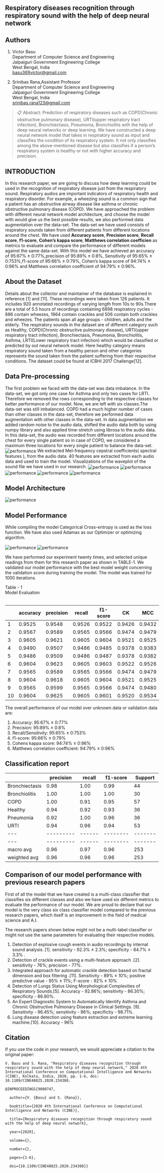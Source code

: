 ## Respiratory diseases recognition through respiratory sound with the help of deep neural network

## Authors
1. Victor Basu<br>
Department of Computer Science and Engineering<br>
Jalpaiguri Government Engineering College<br>
West Bengal, India<br>
basu369victor@gmail.com<br>

2. Srinibas Rana,Assistant Professor<br>
Department of Computer Science and Engineering<br>
Jalpaiguri Government Engineering College<br>
West Bengal, India<br>
srinibas.rana123@gmail.com<br>


>📋  Abstract:
Prediction of respiratory diseases such as COPD(Chronic obstructive pulmonary disease), URTI(upper respiratory tract infection), Bronchiectasis, Pneumonia, Bronchiolitis with the help of deep neural networks or deep learning. We have constructed a deep neural network model that takes in respiratory sound as input and classifies the condition of its respiratory system. It not only classifies among the above-mentioned disease but also classifies if a person’s respiratory system is healthy or not with higher accuracy and precision.

## INTRODUCTION

In this research paper, we are going to discuss how deep learning could be used in the recognition of respiratory disease just from the respiratory sound. Respiratory audios are important indicators of respiratory health and respiratory disorder. For example, a wheezing sound is a common sign that a patient has an obstructive airway disease like asthma or chronic obstructive pulmonary disease (COPD). We have approached the problem with different neural network model architecture, and choose the model with would give us the best possible results, we also performed data augmentation over the data-set. The data-set we have used consists of respiratory sounds taken from different patients from different locations around the chest. We have used **Accuracy score**, **Precision score**, **Recall score**, **f1-score**, **Cohen’s kappa score**, **Matthews correlation coefficien** as metrics to evaluate and compare the performance of different models against the same data-set. With this model we have achieved an accuracy of 95:67% ± 0:77%,precision of 95:89% ± 0:8%, Sensitivity of 95:65% ± 0:753%,f1-score of 95:66% ± 0:79%, Cohen’s kappa score of 94:74% ± 0:96% and Matthews correlation coefficient of 94:79% ± 0:96%.

## About the Dataset

Details about the collector and maintainer of the database is explained in reference [1] and [11]. These recordings were taken from 126 patients. It includes 920 annotated recordings of varying length from 10s to 90s.There are a total of 5.5 hours of recordings containing 6898 respiratory cycles - 886 contain wheezes, 1864 contain crackles and 506 contain both crackles and wheezes. The patients span all age groups - children, adults and the elderly. The respiratory sounds in the dataset are of different category such as Healthy, COPD(Chronic
obstructive pulmonary disease), URTI(upper respiratory tract infection), Bronchiectasis, Pneumonia, Bronchiolitis, Asthma, LRTI(Lower respiratory tract infection) which would be classified or predicted by out neural network model. Here healthy category means respiratory sound taken from a healthy person and other categories represents the sound taken from the patient suffering from their respective conditions. The dataset could be found at ICBHI 2017 Challenge[12].

## Data Pre-processing

The first problem we faced with the data-set was data imbalance. In the data-set, we got only one case for Asthma and only two cases for LRTI. Therefore we removed the rows corresponding to the respective classes for better performance of our model. Now, we are left with six classes.The data-set was still imbalanced. COPD had a much higher number of cases than other classes in the data-set, therefore we performed
data augmentation with other classes in the data-set. In data augmentation we added random noise to the audio
data, shifted the audio data both by using numpy library and also applied time-stretch using librosa to the audio data. In this data-set, the audio was recorded from different locations around the chest for every single patient so in case of COPD, we considered a maximum three locations for every single patient to balance the data-set.
<br>
<img align="center" alt="performance" src="./Images/count.png" />
We extracted Mel-frequency cepstral coefficients( spectral features ), from the audio data. 40 features are extracted from each audio data and used to train the model. Visualizations of the waveplot of the sound file we have used in our research.
<img align="center" alt="performance" src="./Images/healthy.png" />
<img align="center" alt="performance" src="./Images/Bronchiectasis.png" />
<img align="center" alt="performance" src="./Images/Bronchiolitis.png" />
<img align="center" alt="performance" src="./Images/copd.png" />
<img align="center" alt="performance" src="./Images/pneumonia.png" />
## Model Architecture

<img align="center" alt="performance" src="./Images/model_4_2.png" />

## Model Performance
While compiling the model Categorical Cross-entropy is
used as the loss function. We have also used Adamax as our
Optimizer or optimizing algorithm.<br>

<img align="center" alt="performance" src="./Images/acc_2.png" />
<img align="center" alt="performance" src="./Images/loss2.png" /><br>

We have performed our experiment twenty times, and selected unique readings from them for this research paper as shown in TABLE-1. We validated our model performance with the best model weight concerning
the validation score during training the model. The model was trained for 1000 iterations.

 Table - 1 <br>
 Model Evaluation <br><br>

|    | accuracy | precision | recall | f1-score | CK | MCC |
| ---| -------- | --------- | ------ | -------- | -- | --- |
|1 | 0.9525 | 0.9548 | 0.9526 | 0.9522 | 0.9426 | 0.9432 |
|2 | 0.9567 | 0.9589 | 0.9565 | 0.9566 | 0.9474 | 0.9479 |
|3 | 0.9605 | 0.9621 | 0.9605 | 0.9604 | 0.9521 | 0.9525 |s
|4 | 0.9490 | 0.9507 | 0.9486 | 0.9485 | 0.9378 | 0.9383 |
|5 | 0.9486 | 0.9509 | 0.9486 | 0.9487 | 0.9378 | 0.9382 |
|6 | 0.9604 | 0.9623 | 0.9605 | 0.9603 | 0.9522 | 0.9526 |
|7 | 0.9565 | 0.9589 | 0.9565 | 0.9566 | 0.9474 | 0.9479 |
|8 | 0.9604 | 0.9618 | 0.9605 | 0.9604 | 0.9521 | 0.9525 |
|9 | 0.9565 | 0.9599 | 0.9565 | 0.9566 | 0.9474 | 0.9480 |
|10 | 0.9604 | 0.9625 | 0.9605 | 0.9601 | 0.9520 | 0.9534 |

The overall performance of our model over unknown data or validation data are:

1. Accuracy: 95:67% ± 0:77%
2. Precision: 95:89% ± 0:8%
3. Recall/Sensitivity: 95:65% ± 0:753%
4. f1-score: 95:66% ± 0:79%
5. Cohens kappa score: 94:74% ± 0:96%
6. Matthews correlation coefficient: 94:79% ± 0:96%

## Classification report

|     | precision | recall | f1-score | Support |
| --- | --------- | ------ | -------- | ------- |
| Bronchiectasis | 0.98 | 1.00 | 0.99 | 44 |
| Bronchiolitis | 1.00 | 1.00 | 1.00 | 30 |
| COPD | 1.00 | 0.91 | 0.95 | 57 |
| Healthy | 0.94 | 0.92 | 0.93 | 36 |
| Pneumonia | 0.92 | 1.00 | 0.96 | 36 |
| URTI | 0.94 | 0.96 | 0.94 | 53 |
| --- | --------- | ------ | -------- | ------- |
| --- | --------- | ------ | -------- | ------- |
| macro avg | 0.96 | 0.97 | 0.96 | 253 |
| weighted avg | 0.96 | 0.96 | 0.96 | 253 |

## Comparison of our model performance with previous research papers

First of all the model that we have created is a multi-class classifier that classifies six different classes and also we have used six different metrics to evaluate the performance of our model. We are proud to declare that our model is the very class six class classifier model compared to the previous research papers, which itself is an improvement in the field of medical science and A.I.<br>

The research papers shown below might not be a multi-label classifier or might not use the same parameters for evaluating their respective models.

1. Detection of explosive cough events in audio recordings by internal sound analysis. [1]. sensitivity - 92.3% ± 2.3%; specificity - 84.7% ± 3.3% .
2.  Detection of crackle events using a multi-feature approach .[2]. sensitivity - 76%; precision - 77%.
3. Integrated approach for automatic crackle detection based on fractal dimension and box filtering .[11]. Sensitivity - 89% ± 10%; positive predictive value - 95% ± 11%; F-score - 92% ± 10%
4. Detection of Lungs Status Using Morphological Complexities of Respiratory Sounds.[5]. Accuracy - 92.86%; sensitivity - 86.30%; specificity - 86.90%.
5. An Expert Diagnostic System to Automatically Identify Asthma and Chronic Obstructive Pulmonary Disease in Clinical Settings. [9]. Sensitivity - 96.45%;
sensitivity - 96%; specificity - 98.71%.
6. Lung disease detection using feature extraction and
extreme learning machine.[10]. Accuracy - 96%

## Citation
If you use the code in your research, we would appreciate a citation to the original paper:
```
V. Basu and S. Rana, "Respiratory diseases recognition through respiratory sound with the help of deep neural network," 2020 4th International Conference on Computational Intelligence and Networks (CINE), Kolkata, India, 2020, pp. 1-6, doi: 10.1109/CINE48825.2020.234388.
```
```
@INPROCEEDINGS{9080747,

  author={V. {Basu} and S. {Rana}},

  booktitle={2020 4th International Conference on Computational Intelligence and Networks (CINE)}, 

  title={Respiratory diseases recognition through respiratory sound with the help of deep neural network}, 

  year={2020},

  volume={},

  number={},

  pages={1-6},

  doi={10.1109/CINE48825.2020.234388}}
```
